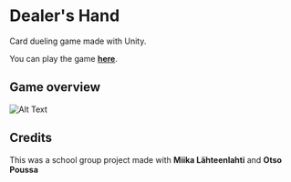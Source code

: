 # Dealer's Hand
Card dueling game made with Unity.

You can play the game [**here**](https://mikooboy.github.io/Dealers-Hand/).

## Game overview
![Alt Text](https://thumbs.gfycat.com/QuickParchedCommabutterfly-size_restricted.gif)



## Credits
This was a school group project made with **Miika Lähteenlahti** and **Otso Poussa**
